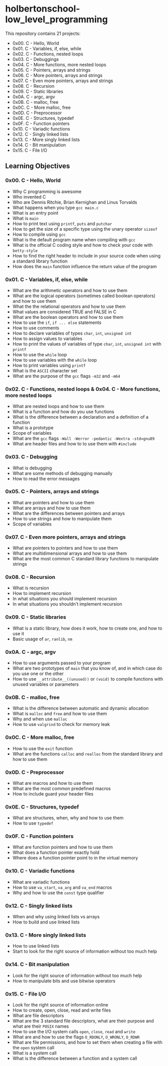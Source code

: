 # holbertonschool-low_level_programming
This repository contains 21 projects:
* 0x00. C - Hello, World
* 0x01. C - Variables, if, else, while
* 0x02. C - Functions, nested loops
* 0x03. C - Debuggings
* 0x04. C - More functions, more nested loops
* 0x05. C - Pointers, arrays and strings
* 0x06. C - More pointers, arrays and strings
* 0x07. C - Even more pointers, arrays and strings
* 0x08. C - Recursion
* 0x09. C - Static libraries
* 0x0A. C - argc, argv
* 0x0B. C - malloc, free
* 0x0C. C - More malloc, free
* 0x0D. C - Preprocessor
* 0x0E. C - Structures, typedef
* 0x0F. C - Function pointers
* 0x10. C - Variadic functions
* 0x12. C - Singly linked lists
* 0x13. C - More singly linked lists
* 0x14. C - Bit manipulation
* 0x15. C - File I/O

## Learning Objectives

### 0x00. C - Hello, World
* Why C programming is awesome
* Who invented C
* Who are Dennis Ritchie, Brian Kernighan and Linus Torvalds
* What happens when you type `gcc main.c`
* What is an entry point
* What is `main`
* How to print text using `printf`, `puts` and `putchar`
* How to get the size of a specific type using the unary operator `sizeof`
* How to compile using `gcc`
* What is the default program name when compiling with `gcc`
* What is the official C coding style and how to check your code with `betty-style`
* How to find the right header to include in your source code when using a standard library function
* How does the `main` function influence the return value of the program

### 0x01. C - Variables, if, else, while
* What are the arithmetic operators and how to use them
* What are the logical operators (sometimes called boolean operators) and how to use them
* What the the relational operators and how to use them
* What values are considered TRUE and FALSE in C
* What are the boolean operators and how to use them
* How to use the `if`, `if ... else` statements
* How to use comments
* How to declare variables of types `char`, `int`, `unsigned int`
* How to assign values to variables
* How to print the values of variables of type `char`, `int`, `unsigned int` with `printf`
* How to use the `while` loop
* How to use variables with the `while` loop
* How to print variables using `printf`
* What is the `ASCII` character set
* What are the purpose of the `gcc` flags `-m32` and `-m64`

### 0x02. C - Functions, nested loops & 0x04. C - More functions, more nested loops
* What are nested loops and how to use them
* What is a function and how do you use functions
* What is the difference between a declaration and a definition of a function
* What is a prototype
* Scope of variables
* What are the `gcc` flags `-Wall -Werror -pedantic -Wextra -std=gnu89`
* What are header files and how to to use them with `#include`

### 0x03. C - Debugging
* What is debugging
* What are some methods of debugging manually
* How to read the error messages

### 0x05. C - Pointers, arrays and strings
* What are pointers and how to use them
* What are arrays and how to use them
* What are the differences between pointers and arrays
* How to use strings and how to manipulate them
* Scope of variables

### 0x07. C - Even more pointers, arrays and strings
* What are pointers to pointers and how to use them
* What are multidimensional arrays and how to use them
* What are the most common C standard library functions to manipulate strings

### 0x08. C - Recursion
* What is recursion
* How to implement recursion
* In what situations you should implement recursion
* In what situations you shouldn’t implement recursion

### 0x09. C - Static libraries
* What is a static library, how does it work, how to create one, and how to use it
* Basic usage of `ar`, `ranlib`, `nm`

### 0x0A. C - argc, argv
* How to use arguments passed to your program
* What are two prototypes of `main` that you know of, and in which case do you use one or the other
* How to use `__attribute__((unused))` or `(void)` to compile functions with unused variables or parameters

### 0x0B. C - malloc, free
* What is the difference between automatic and dynamic allocation
* What is `malloc` and `free` and how to use them
* Why and when use `malloc`
* How to use `valgrind` to check for memory leak

### 0x0C. C - More malloc, free
* How to use the `exit` function
* What are the functions `calloc` and `realloc` from the standard library and how to use them

### 0x0D. C - Preprocessor
* What are macros and how to use them
* What are the most common predefined macros
* How to include guard your header files

### 0x0E. C - Structures, typedef
* What are structures, when, why and how to use them
* How to use `typedef`

### 0x0F. C - Function pointers
* What are function pointers and how to use them
* What does a function pointer exactly hold
* Where does a function pointer point to in the virtual memory

### 0x10. C - Variadic functions
* What are variadic functions
* How to use `va_start`, `va_arg` and `va_end` macros
* Why and how to use the `const` type qualifier

### 0x12. C - Singly linked lists
* When and why using linked lists vs arrays
* How to build and use linked lists

### 0x13. C - More singly linked lists
* How to use linked lists
* Start to look for the right source of information without too much help

### 0x14. C - Bit manipulation
* Look for the right source of information without too much help
* How to manipulate bits and use bitwise operators

### 0x15. C - File I/O
* Look for the right source of information online
* How to create, open, close, read and write files
* What are file descriptors
* What are the 3 standard file descriptors, what are their purpose and what are their `POSIX` names
* How to use the I/O system calls `open`, `close`, `read` and `write`
* What are and how to use the flags `O_RDONLY`, `O_WRONLY`, `O_RDWR`
* What are file permissions, and how to set them when creating a file with the `open` system call
* What is a system call
* What is the difference between a function and a system call
